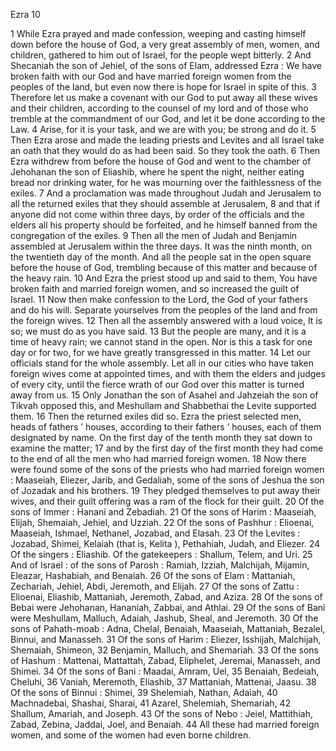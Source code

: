 Ezra 10

1	While Ezra prayed and made confession, weeping and casting himself down before the house of God, a very great assembly of men, women, and children, gathered to him out of Israel, for the people wept bitterly.
2	And Shecaniah the son of Jehiel, of the sons of Elam, addressed Ezra : We have broken faith with our God and have married foreign women from the peoples of the land, but even now there is hope for Israel in spite of this.
3	Therefore let us make a covenant with our God to put away all these wives and their children, according to the counsel of my lord and of those who tremble at the commandment of our God, and let it be done according to the Law.
4	Arise, for it is your task, and we are with you; be strong and do it.
5	Then Ezra arose and made the leading priests and Levites and all Israel take an oath that they would do as had been said. So they took the oath.
6	Then Ezra withdrew from before the house of God and went to the chamber of Jehohanan the son of Eliashib, where he spent the night, neither eating bread nor drinking water, for he was mourning over the faithlessness of the exiles.
7	And a proclamation was made throughout Judah and Jerusalem to all the returned exiles that they should assemble at Jerusalem,
8	and that if anyone did not come within three days, by order of the officials and the elders all his property should be forfeited, and he himself banned from the congregation of the exiles.
9	Then all the men of Judah and Benjamin assembled at Jerusalem within the three days. It was the ninth month, on the twentieth day of the month. And all the people sat in the open square before the house of God, trembling because of this matter and because of the heavy rain.
10	And Ezra the priest stood up and said to them, You have broken faith and married foreign women, and so increased the guilt of Israel.
11	Now then make confession to the Lord, the God of your fathers and do his will. Separate yourselves from the peoples of the land and from the foreign wives.
12	Then all the assembly answered with a loud voice, It is so; we must do as you have said.
13	But the people are many, and it is a time of heavy rain; we cannot stand in the open. Nor is this a task for one day or for two, for we have greatly transgressed in this matter.
14	Let our officials stand for the whole assembly. Let all in our cities who have taken foreign wives come at appointed times, and with them the elders and judges of every city, until the fierce wrath of our God over this matter is turned away from us.
15	Only Jonathan the son of Asahel and Jahzeiah the son of Tikvah opposed this, and Meshullam and Shabbethai the Levite supported them.
16	Then the returned exiles did so. Ezra the priest selected men, heads of fathers ’ houses, according to their fathers ’ houses, each of them designated by name. On the first day of the tenth month they sat down to examine the matter;
17	and by the first day of the first month they had come to the end of all the men who had married foreign women.
18	Now there were found some of the sons of the priests who had married foreign women : Maaseiah, Eliezer, Jarib, and Gedaliah, some of the sons of Jeshua the son of Jozadak and his brothers.
19	They pledged themselves to put away their wives, and their guilt offering was a ram of the flock for their guilt.
20	Of the sons of Immer : Hanani and Zebadiah.
21	Of the sons of Harim : Maaseiah, Elijah, Shemaiah, Jehiel, and Uzziah.
22	Of the sons of Pashhur : Elioenai, Maaseiah, Ishmael, Nethanel, Jozabad, and Elasah.
23	Of the Levites : Jozabad, Shimei, Kelaiah (that is, Kelita ), Pethahiah, Judah, and Eliezer.
24	Of the singers : Eliashib. Of the gatekeepers : Shallum, Telem, and Uri.
25	And of Israel : of the sons of Parosh : Ramiah, Izziah, Malchijah, Mijamin, Eleazar, Hashabiah, and Benaiah.
26	Of the sons of Elam : Mattaniah, Zechariah, Jehiel, Abdi, Jeremoth, and Elijah.
27	Of the sons of Zattu : Elioenai, Eliashib, Mattaniah, Jeremoth, Zabad, and Aziza.
28	Of the sons of Bebai were Jehohanan, Hananiah, Zabbai, and Athlai.
29	Of the sons of Bani were Meshullam, Malluch, Adaiah, Jashub, Sheal, and Jeremoth.
30	Of the sons of Pahath-moab : Adna, Chelal, Benaiah, Maaseiah, Mattaniah, Bezalel, Binnui, and Manasseh.
31	Of the sons of Harim : Eliezer, Isshijah, Malchijah, Shemaiah, Shimeon,
32	Benjamin, Malluch, and Shemariah.
33	Of the sons of Hashum : Mattenai, Mattattah, Zabad, Eliphelet, Jeremai, Manasseh, and Shimei.
34	Of the sons of Bani : Maadai, Amram, Uel,
35	Benaiah, Bedeiah, Cheluhi,
36	Vaniah, Meremoth, Eliashib,
37	Mattaniah, Mattenai, Jaasu.
38	Of the sons of Binnui : Shimei,
39	Shelemiah, Nathan, Adaiah,
40	Machnadebai, Shashai, Sharai,
41	Azarel, Shelemiah, Shemariah,
42	Shallum, Amariah, and Joseph.
43	Of the sons of Nebo : Jeiel, Mattithiah, Zabad, Zebina, Jaddai, Joel, and Benaiah.
44	All these had married foreign women, and some of the women had even borne children.

